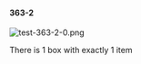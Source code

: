 #### 363-2
![test-363-2-0.png](https://github.com/lil-lab/nlvr/raw/master/nlvr/test/images/0/test-363-2-0.png "test-363-2-0.png")

There is 1 box with exactly 1 item